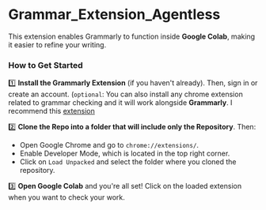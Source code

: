 # Grammar_Extension_Agentless
This extension enables Grammarly to function inside **Google Colab**, making it easier to refine your writing.
### **How to Get Started**
:one: **Install the Grammarly Extension** (if you haven't already). Then, sign in or create an account. (`optional`: You can also install any chrome extension related to grammar checking and it will work alongside **Grammarly**. I recommend this [extension](https://chromewebstore.google.com/detail/ai-grammar-checker-paraph/oldceeleldhonbafppcapldpdifcinji?hl=en-US&utm_source=ext_sidebar)

:two: **Clone the Repo into a folder that will include only the Repository**. Then:
  - Open Google Chrome and go to `chrome://extensions/`.
  - Enable Developer Mode, which is located in the top right corner.
  - Click on `Load Unpacked` and select the folder where you cloned the repository.

:three: **Open Google Colab** and you're all set! Click on the loaded extension when you want to check your work.
